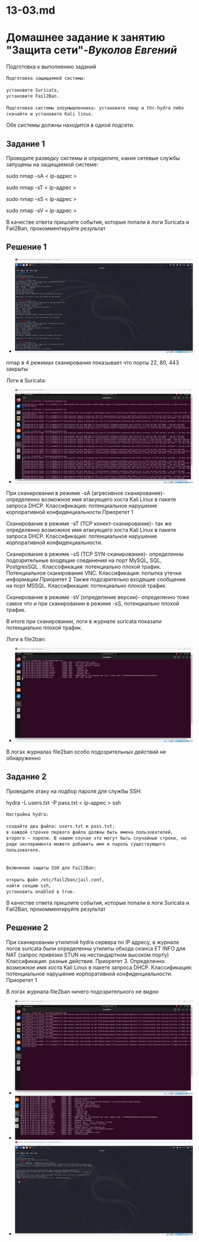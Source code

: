 # 13-03.md

# **Домашнее задание к занятию "Защита сети"**-***Вуколов Евгений***

Подготовка к выполнению заданий

    Подготовка защищаемой системы:

    установите Suricata,
    установите Fail2Ban.

    Подготовка системы злоумышленника: установите nmap и thc-hydra либо скачайте и установите Kali linux.

Обе системы должны находится в одной подсети.
## **Задание 1**

Проведите разведку системы и определите, какие сетевые службы запущены на защищаемой системе:

sudo nmap -sA < ip-адрес >

sudo nmap -sT < ip-адрес >

sudo nmap -sS < ip-адрес >

sudo nmap -sV < ip-адрес >

В качестве ответа пришлите события, которые попали в логи Suricata и Fail2Ban, прокомментируйте результат

## **Решение 1**

- ![scrinshot](https://github.com/Evgenii-379/13-03.md/blob/main/Снимок%20экрана%202024-06-27%20115458.png)

nmap в 4 режимах сканирования показывает что порты 22, 80, 443 закрыты

Логи в Suricata:
- ![scrinshot](https://github.com/Evgenii-379/13-03.md/blob/main/Снимок%20экрана%202024-06-26%20002010.png)

При сканировании в режиме -sA (агресивное сканирование)- определенно возможное имя атакуещего хоста Kali Linux в пакете запроса DHCP. Классификация:
потенциальное нарушение корпоративной конфиденциальности.Приоретет 1

Сканирование в режиме  -sT (TCP конект-сканирование)- так же определенно возможное имя атакуещего хоста Kali Linux в пакете запроса DHCP. Классификация:
потенциальное нарушение корпоративной конфиденциальности.

Сканирование в режиме -sS (TCP SYN-сканирование)- определенны подозрительные входящие соединения на порт MySQL, SQL, PostgresSQL . Классофикация: потенциально плохой трафик.
Потенциальное сканирование VNC. Классификация: попытка утечки информации.Приоретет 2 Также подозрительно входящие сообщения на порт MSSQL. Классификация: потенциально плохой трафик.

Сканирование в режиме -sV (определение версии)- определенно тоже самое что и при сканировании в режиме -sS, потенциально плохой трафик.

В итоге при сканировании, логи в журнале suricata показали потенциально плохой трафик. 

Логи в file2ban:
- ![scrinshot](https://github.com/Evgenii-379/13-03.md/blob/main/Снимок%20экрана%202024-06-26%20002026.png)

В логах журналах file2ban особо подозрительных действий не обнаруженно


## **Задание 2**

Проведите атаку на подбор пароля для службы SSH:

hydra -L users.txt -P pass.txt < ip-адрес > ssh

    Настройка hydra:

    создайте два файла: users.txt и pass.txt;
    в каждой строчке первого файла должны быть имена пользователей, второго — пароли. В нашем случае это могут быть случайные строки, но ради эксперимента можете добавить имя и пароль существующего пользователя.


    Включение защиты SSH для Fail2Ban:

    открыть файл /etc/fail2ban/jail.conf,
    найти секцию ssh,
    установить enabled в true.

В качестве ответа пришлите события, которые попали в логи Suricata и Fail2Ban, прокомментируйте результат

## **Решение 2**

При сканировании утилитой hydra сервера по IP адресу, в журнале логов suricata были определенны утилиты обхода сеанса ET INFO для NAT (запрос привязки STUN на нестандартном высоком порту)
Классификация: разные действия. Приоретет 3. 
Определенно возможное имя хоста Kali Linux в пакете запроса DHCP. Классификация: потенциальное нарушение корпоративной конфиденциальности. Приоретет 1 

В логах журнала  file2ban ничего подозрительного не видно
 
- ![scrinshot](https://github.com/Evgenii-379/13-03.md/blob/main/Снимок%20экрана%202024-06-27%20105309.png)
- ![scrinshot](https://github.com/Evgenii-379/13-03.md/blob/main/Снимок%20экрана%202024-06-27%20112435.png)
- ![scrinshot](https://github.com/Evgenii-379/13-03.md/blob/main/Снимок%20экрана%202024-06-27%20105347.png)


